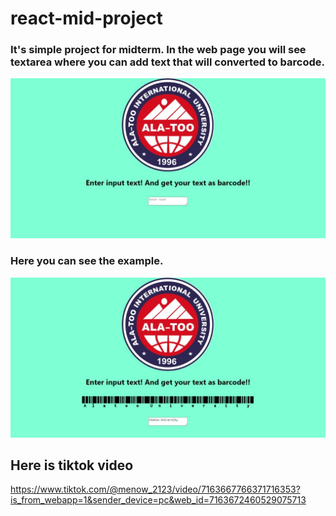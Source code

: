 # react-mid-project

### It's simple project for midterm. In the web page you will see textarea where you can add text that will converted to barcode.

![Here will appear image](https://github.com/kngg5/react-mid-project/blob/main/images/image-1.jpeg)


### Here you can see the example.

![Here will appear image](https://github.com/kngg5/react-mid-project/blob/main/images/image-example.jpeg)

## Here is tiktok video

https://www.tiktok.com/@menow_2123/video/7163667766371716353?is_from_webapp=1&sender_device=pc&web_id=7163672460529075713
